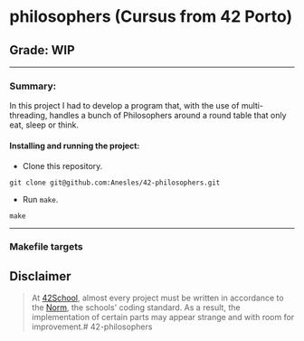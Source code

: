 # **philosophers (Cursus from 42 Porto)**
## **Grade: WIP**
---
### **Summary:**

In this project I had to develop a program that, with the use of multi-threading, handles a bunch of Philosophers around a round table that only eat, sleep or think.

#### **Installing and running the project:**
* Clone this repository.
```
git clone git@github.com:Anesles/42-philosophers.git
```
* Run `make`.
```
make
```
---
### **Makefile targets**

## Disclaimer
> At [42School](https://en.wikipedia.org/wiki/42_(school)), almost every project must be written in accordance to the [Norm](./extras/en_norm.pdf), the schools' coding standard. As a result, the implementation of certain parts may appear strange and with room for improvement.# 42-philosophers

